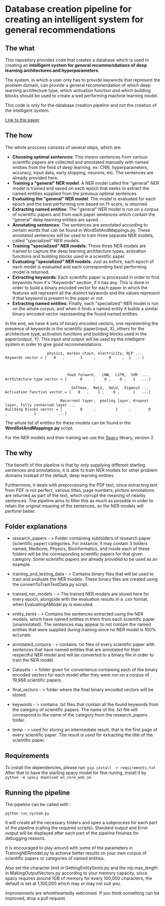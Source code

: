 # Database creation pipeline for creating an intelligent system for general recommendations
## The what
This repository provides code that creates a database which is used in creating an
**intelligent system for general recommendations of deep learning architectures and 
hyperparameters**.

The system, in which a user only has to provide keywords that represent the problem domain,
can provide a general recommendation of which deep learning architecture
type, which activation function and which building blocks should be used to create 
a well performing machine learning model.

This code is only for the database creation pipeline and not the creation of the 
intelligent system.

[Link to the paper](https://ieeexplore.ieee.org/document/9597522 "Data-Driven Intelligence System")

## The how
The whole proccess consists of several steps, which are:
- **Choosing optimal sentences**: This means sentences from various scientific papers
  are collected and annotated manually with named entities from the field of deep learning,
  ex: CNN, hyperparameters, accuracy, input data, early stopping, neurons, etc. The sentences are
  already provided here.
- **Training a "general" NER model**: A NER model called the "general" NER model is trained
and saved on each epoch that seeks to extract the named entities supplied from the previous optimal sentences.
- **Evaluating the "general" NER model**: The model is evaluated for each epoch and the best performing
one based on f1-score, is returned.
- **Extracting named entities**: The "general" NER model is run on a corpus of scientific papers
and from each paper sentences which contain the "general" deep learning entiteis are saved.
- **Annotating sentences**: The sentences are annotated according to certain words that can
be found in WordSetAndMappings.py. These annotated sentences will be used to train three
separate NER models, called "specialized" NER models.
- **Training "specialized" NER  models**: These three NER models are trained to capture
the deep learning architecture types, activation functions and building blocks used in a scientific paper.
- **Evaluating "specialized" NER models**: Just as before, each epoch of each model is evaluated
and each corresponding best performing model is returned.
- **Extracting keywords**: Each scientific paper is processed in order to find keywords from
it's "Keywords" section, if it has any. This is done in order to build a binary encoded vector
for each paper in which the features will represent all the distinct keywords and the values represent
if that keyword is present in the paper or not.
- **Extracting named entities**: Finally, each "specialized" NER model is run on the whole
corpus, and when it finds a named entity it builds a similar binary encoded vector representing
the found named entities.
  
In the end, we have 4 sets of binary encoded vectors, one representing the presence of keywords
in the scientific paper(input, X), others for the architecture type, activation functions and building blocks
used in the paper(output, Y). This input and output will be used by the intelligent system
in order to give good recommendations.

```
                   physics, markov chain, electricity, NLP ...
Keywords vector = [   0   ,       1     ,      0     ,  1  ...]



                            feed forward,   CNN,  LSTM,  SVM  ...
Architecture type vector = [      0     ,    0 ,    0 ,   1   ...]

                              Softmax,  ReLU,  GeLU,  Sigmoid ...
Activation function vector = [   0   ,    1 ,    0 ,      1   ...]

                         Recurrent layer,  pooling layer, dropout layer, fully connected layer ...
Building blocks vector = [        0     ,         1     ,        0     ,            1          ...]
```
The whole list of entities for these models can be found in the **WordSetAndMappings.py** script.

For the NER models and their training we use the [Spacy](https://github.com/explosion/spaCy) library, version 2.

## The why
The benefit of this pipeline is that by only supplying different starting sentences
and annotations, it is able to train NER models for other problem domains instead of the
default, deep learning entities.

Furthermore, it deals with preprocessing the PDF text, since extracting text from PDF
is not perfect, various titles, page numbers, picture annotations are returned as part of 
the text, which corrupt the meaning of nearby sentences. The pipeline aims to filter this
as much as possible in order to retain the original meaning of the sentences, so the NER models
will perform better.

 ## Folder explanations
- research_papers - > Folder containing subfolders of research paper (scientific paper) categories. For instance, it
  may contain 3 folders named, Medicine, Physics, Bioinformatics, and inside each of these folders will
  be the corresponding scientific papers for that given category. Some scientific papers are already provided
  to be used as an example.
  
- training_and_testing_data - > Contains binary files that will be used to train and evaluate the NER models.
These binary files are created using the convertToTrainTestData.py script.
  
- trained_ner_models - > The trained NER models are stored here for every epoch, alongside with the evaluation
results in a .csv format, when EvaluatingAModel.py is executed.
  
- entity_sents - > Contains the sentences extracted using the NER models, which have named entities in them
  from each scientific paper (unannotated). The sentences may appear to not contain the named entities that
  were supplied during training since no NER model is 100% accurate.
  
- annotated_corpora - > contains .txt files of every scientific paper with sentences that have named
  entities that are annotated for their respectful NER model and will be converted to a binary file
  in order to train the NER model.
  
- Datasets - > folder given for convenience containing each of the binary encoded vectors for each model
  after they were run on a corpus of 19,868 scientific papers.

- final_vectors - > folder where the final binary encoded vectors will be stored.
  
- keywords - > contains .txt files that contain all the found keywords from the category of scientific papers.
  The name of the .txt file will correspond to the name of the category from the research_papers folder.
  
- temp - > used for storing an intermediate result, that is the first page of every scientific paper.
The result is used for extracting the title of the scientific paper.

## Requirements
To install the dependencies, please run:
`pip install -r requirements.txt`
After that to have the starting spacy model for fine-tuning, install it by
`python -m spacy download en_core_web_sm`
## Running the pipeline
The pipeline can be called with :

```
python run_system.py
```

It will create all the necessary folders and open a subprocess for each part
of the pipeline (calling the required scripts). Standard output and Error output 
will be displayed after each part of the pipeline finishes for debugging reasons.

It is encouraged to play around with some of the parameters in TrainingNERmodel.py 
to achieve better results on your own corpus of scientific papers or categories of
named entities. 

Also set the character limit in GettingEntitySents.py and the nlp.max_length in
MakingOutputVectors.py according to your memory capacity, since spacy requires
around 1GB of memory for every 100,000 characters, the default is set at 1,100,000
which may or may not suit you.

Improvements are wholeheartedly welcomed. If you think something can be improved, drop a pull request.
